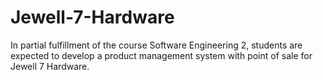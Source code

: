 # Jewell-7-Hardware
In partial fulfillment of the course Software Engineering 2, students are expected to develop a product management system with point of sale for Jewell 7 Hardware.
